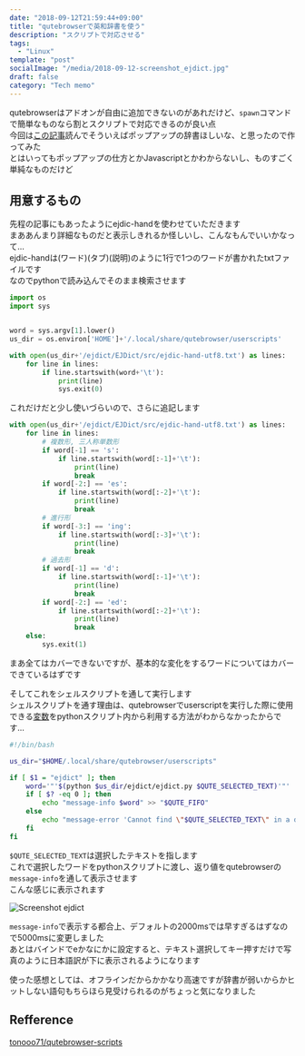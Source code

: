 ```yaml
---
date: "2018-09-12T21:59:44+09:00"
title: "qutebrowserで英和辞書を使う"
description: "スクリプトで対応させる"
tags: 
  - "Linux"
template: "post"
socialImage: "/media/2018-09-12-screenshot_ejdict.jpg"
draft: false
category: "Tech memo"
---
```


qutebrowserはアドオンが自由に追加できないのがあれだけど、`spawn`コマンドで簡単なものなら割とスクリプトで対応できるのが良い点  
今回は[この記事](https://qiita.com/wtetsu/items/c43232c6c44918e977c9)読んでそういえばポップアップの辞書ほしいな、と思ったので作ってみた  
とはいってもポップアップの仕方とかJavascriptとかわからないし、ものすごく単純なものだけど  

## 用意するもの

先程の記事にもあったようにejdic-handを使わせていただきます  
まああんまり詳細なものだと表示しきれるか怪しいし、こんなもんでいいかなって...  
ejdic-handは(ワード)(タブ)(説明)のように1行で1つのワードが書かれたtxtファイルです  
なのでpythonで読み込んでそのまま検索させます  

```python
import os
import sys


word = sys.argv[1].lower()
us_dir = os.environ['HOME']+'/.local/share/qutebrowser/userscripts'

with open(us_dir+'/ejdict/EJDict/src/ejdic-hand-utf8.txt') as lines:
    for line in lines:
        if line.startswith(word+'\t'):
            print(line)
            sys.exit(0)
```

これだけだと少し使いづらいので、さらに追記します

```python
with open(us_dir+'/ejdict/EJDict/src/ejdic-hand-utf8.txt') as lines:
    for line in lines:
        # 複数形, 三人称単数形
        if word[-1] == 's':
            if line.startswith(word[:-1]+'\t'):
                print(line)
                break
        if word[-2:] == 'es':
            if line.startswith(word[:-2]+'\t'):
                print(line)
                break
        # 進行形
        if word[-3:] == 'ing':
            if line.startswith(word[:-3]+'\t'):
                print(line)
                break
        # 過去形
        if word[-1] == 'd':
            if line.startswith(word[:-1]+'\t'):
                print(line)
                break
        if word[-2:] == 'ed':
            if line.startswith(word[:-2]+'\t'):
                print(line)
                break
    else:
        sys.exit(1)
```

まあ全てはカバーできないですが、基本的な変化をするワードについてはカバーできているはずです  
  
そしてこれをシェルスクリプトを通して実行します  
シェルスクリプトを通す理由は、qutebrowserでuserscriptを実行した際に使用できる[変数](https://github.com/qutebrowser/qutebrowser/blob/master/doc/userscripts.asciidoc)をpythonスクリプト内から利用する方法がわからなかったからです...  

```bash
#!/bin/bash

us_dir="$HOME/.local/share/qutebrowser/userscripts"

if [ $1 = "ejdict" ]; then
    word='"'$(python $us_dir/ejdict/ejdict.py $QUTE_SELECTED_TEXT)'"'
    if [ $? -eq 0 ]; then
        echo "message-info $word" >> "$QUTE_FIFO"
    else
        echo "message-error 'Cannot find \"$QUTE_SELECTED_TEXT\" in a dictionary'" >> "$QUTE_FIFO"
    fi
fi
```

`$QUTE_SELECTED_TEXT`は選択したテキストを指します  
これで選択したワードをpythonスクリプトに渡し、返り値をqutebrowserの`message-info`を通して表示させます  
こんな感じに表示されます  

![Screenshot ejdict](/media/2018-09-12-screenshot_ejdict.jpg)

`message-info`で表示する都合上、デフォルトの2000msでは早すぎるはずなので5000msに変更しました  
あとはバインドでeかなにかに設定すると、テキスト選択してキー押すだけで写真のように日本語訳が下に表示されるようになります  
  
使った感想としては、オフラインだからかかなり高速ですが辞書が弱いからかヒットしない語句もちらほら見受けられるのがちょっと気になりました  

## Refference

[tonooo71/qutebrowser-scripts](https://github.com/tonooo71/qutebrowser-scripts)
